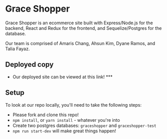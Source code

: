 # Grace Shopper

Grace Shopper is an ecommerce site built with Express/Node.js for the backend, React and Redux for the frontend, and Sequelize/Postgres for the database.

Our team is comprised of Amaris Chang, Ahsun Kim, Dyane Ramos, and Talia Fayaz.

## Deployed copy

* Our deployed site can be viewed at this link! \*\*\*

## Setup

To look at our repo locally, you'll need to take the following steps:

* Please fork and clone this repo!
* `npm install`, or `yarn install` - whatever you're into
* Create two postgres databases: `graceshopper` and `graceshopper-test`
* `npm run start-dev` will make great things happen!
